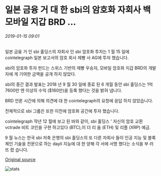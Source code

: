 # 일본 금융 거 대 한 sbi의 암호화 자회사 백 모바일 지갑 BRD ...

###### 2019-01-15 09:01

일본 금융 거 인 sbi 홀딩스의 자회사 인 sbi 암호화 투자는 1 월 15 일에 cointelegraph 일본 보고서의 암호 회사 제빵 사 AG에 투자 했습니다.

sbi의 암호화 투자 펀드는 스위스 기반의 제빵 우승자, 모바일 암호화 지갑 BRD의 개발자에 게 기여한 금액을 공개 하지 않았다.

sbi의 중간 결과 발표는 2018 년 9 월 30 일에 종료 된 6 개월 동안 sbi 홀딩스는 1억7600만 엔 이상의 수익 ($160만)을 등록 했다는 것을 밝혀 냅니다.

BRD 언론 시간에 의해 의견에 대 한 cointelegraph의 요청에 응답 하지 않았습니다.

전체적으로 sbi 그룹은 또한 이전에 암호화 공간에 투자 했습니다.

cointelegraph 작년 12 월에 보고 된 바와 같이, sbi 홀딩스 ' 자신의 암호 교환 vctrade 비트 코인을 구현 하고있다 (BTC),이 더 리 움 (ETH) 및 리플 (XRP) 예금.

9 월 뉴스는 한국 sbi 저축 은행의 sbi 홀딩스의 또 다른 자회사 들이 인공 지능 및 블록 체인 기술을 전문으로 하는 dayli 지능에 대 한 양해 각 서에 서명 했다는 소식을 부 러 뜨 렸 습니다.

[Original source](https://cointelegraph.com/news/japanese-finance-giant-sbis-crypto-subsidiary-backs-mobile-wallet-brd)

![stats](https://c.statcounter.com/11760860/0/a89fa40b/1/ "stats")